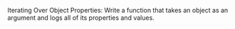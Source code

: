 Iterating Over Object Properties: Write a function that takes an object as an argument and logs all of its properties and values.